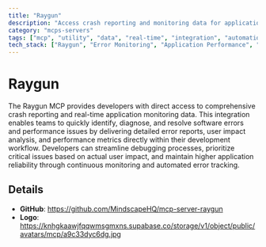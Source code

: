 ```yaml
---
title: "Raygun"
description: "Access crash reporting and monitoring data for application performance insights"
category: "mcps-servers"
tags: ["mcp", "utility", "data", "real-time", "integration", "automation"]
tech_stack: ["Raygun", "Error Monitoring", "Application Performance", "Crash Reporting", "Real-time Analytics"]
---
```


# Raygun

The Raygun MCP provides developers with direct access to comprehensive crash reporting and real-time application monitoring data. This integration enables teams to quickly identify, diagnose, and resolve software errors and performance issues by delivering detailed error reports, user impact analysis, and performance metrics directly within their development workflow. Developers can streamline debugging processes, prioritize critical issues based on actual user impact, and maintain higher application reliability through continuous monitoring and automated error tracking.

## Details

- **GitHub**: https://github.com/MindscapeHQ/mcp-server-raygun
- **Logo**: https://knhgkaawjfqqwmsgmxns.supabase.co/storage/v1/object/public/avatars/mcp/a9c33dyc6dg.jpg
